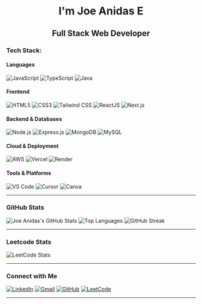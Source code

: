 <h1 align="center">I'm Joe Anidas E</h1>
<h2 align="center">Full Stack Web Developer</h2>


### Tech Stack:

#### Languages
![JavaScript](https://img.shields.io/badge/JavaScript-F7DF1E?style=for-the-badge&logo=javascript&logoColor=black)
![TypeScript](https://img.shields.io/badge/TypeScript-3178C6?style=for-the-badge&logo=typescript&logoColor=white)
![Java](https://img.shields.io/badge/Java(DSA)-007396?style=for-the-badge&logo=java&logoColor=white)


#### Frontend
![HTML5](https://img.shields.io/badge/HTML5-E34F26?style=for-the-badge&logo=html5&logoColor=white)
![CSS3](https://img.shields.io/badge/CSS3-1572B6?style=for-the-badge&logo=css&logoColor=white)
![Tailwind CSS](https://img.shields.io/badge/Tailwind_CSS-38B2AC?style=for-the-badge&logo=tailwind-css&logoColor=white)
![ReactJS](https://img.shields.io/badge/React.js-20232A?style=for-the-badge&logo=react&logoColor=61DAFB)
![Next.js](https://img.shields.io/badge/Next.js-20232A?style=for-the-badge&logo=nextdotjs&logoColor=61DAFB)

#### Backend & Databases
![Node.js](https://img.shields.io/badge/Node.js-339933?style=for-the-badge&logo=nodedotjs&logoColor=white)
![Express.js](https://img.shields.io/badge/Express.js-000000?style=for-the-badge&logo=express&logoColor=white)
![MongoDB](https://img.shields.io/badge/MongoDB-47A248?style=for-the-badge&logo=mongodb&logoColor=white)
![MySQL](https://img.shields.io/badge/MySQL-4479A1?style=for-the-badge&logo=mysql&logoColor=white)

#### Cloud & Deployment
![AWS](https://img.shields.io/badge/AWS-232F3E?style=for-the-badge&logo=aws&logoColor=white)
![Vercel](https://img.shields.io/badge/Vercel-000000?style=for-the-badge&logo=vercel&logoColor=white)
![Render](https://img.shields.io/badge/Render-46E3B7?style=for-the-badge&logo=render&logoColor=white)

#### Tools & Platforms
![VS Code](https://img.shields.io/badge/VS_Code-007ACC?style=for-the-badge&logo=visual-studio-code&logoColor=white)
![Cursor](https://img.shields.io/badge/Cursor-000000?style=for-the-badge&logo=cursor&logoColor=white)
![Canva](https://img.shields.io/badge/Canva-00C4CC?style=for-the-badge&logo=canva&logoColor=white)

---

### GitHub Stats

![Joe Anidas's GitHub Stats](https://github-readme-stats.vercel.app/api?username=joe-anidas&show_icons=true&bg_color=000000&title_color=ffffff&text_color=ffffff&icon_color=ffffff)
![Top Languages](https://github-readme-stats.vercel.app/api/top-langs/?username=joe-anidas&layout=compact&bg_color=000000&title_color=ffffff&text_color=ffffff&icon_color=ffffff)
![GitHub Streak](https://streak-stats.demolab.com?user=joe-anidas&theme=dark&background=000000&ring=ffffff&fire=ffffff&currStreakLabel=ffffff)



---

### Leetcode Stats

![LeetCode Stats](https://leetcard.jacoblin.cool/joeanidas?theme=dark&font=Karma)


---


### Connect with Me

[![LinkedIn](https://img.shields.io/badge/LinkedIn-blue?style=for-the-badge&logo=linkedin&logoColor=white)](https://www.linkedin.com/in/joe-anidas/)
[![Gmail](https://img.shields.io/badge/Gmail-D14836?style=for-the-badge&logo=gmail&logoColor=white)](mailto:joeanidas.26it@licet.ac.in)
[![GitHub](https://img.shields.io/badge/GitHub-100000?style=for-the-badge&logo=github&logoColor=white)](https://github.com/joe-anidas)
[![LeetCode](https://img.shields.io/badge/LeetCode-FFA116?style=for-the-badge&logo=LeetCode&logoColor=white)](https://leetcode.com/u/joeanidas/)

---
